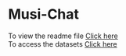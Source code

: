 # Musi-Chat

To view the readme file [Click here](https://www.notion.so/Musi-chat-RAG-based-Musical-Product-Recommending-QA-Bot-1dfedc93806d80699b24d624c72aa603?pvs=4)  
To access the datasets [Click here](https://drive.google.com/drive/u/2/folders/1lKhWzSr_8UbmAqJZU3ybIjI0YMSXUxYP)
